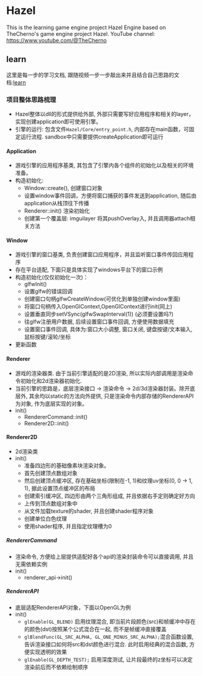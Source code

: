 # Hazel
This is the learning game engine project Hazel Engine based on TheCherno's game engine project Hazel. YouTube channel: https://www.youtube.com/@TheCherno

## learn
这里是每一步的学习文档, 跟随视频一步一步敲出来并且结合自己思路的文档:<a href="./doc/learnMain.md">learn</a>

### 项目整体思路梳理
* Hazel整体以dll的形式提供给外部, 外部只需要写好应用程序和相关的layer，实现创建application即可使用引擎。
* 引擎的运行: 包含文件``Hazel/Core/entry_point.h``, 内部存在main函数，可固定运行流程. sandbox中只需要提供createApplication即可运行

#### Application 
* 游戏引擎的应用程序基类, 其包含了引擎内各个组件的初始化以及相关的环境准备。
* 构造初始化:
   - Window::create(), 创建窗口对象
   - 设置window事件回调，方便将窗口捕获的事件发送到application, 随后由application从栈顶往下传播
   - Renderer::init() 渲染初始化
   - 创建第一个覆盖层: imguilayer 将其pushOverlay入, 并且调用器attach相关方法

#### Window
* 游戏引擎的窗口基类, 负责创建窗口应用程序，并且监听窗口事件传回应用程序
* 存在平台适配, 下面只是具体实现了windows平台下的窗口示例
* 构造初始化(仅仅初始化一次)：
  - glfwInit()
  - 设置glfw的错误回调
  - 创建窗口句柄glfwCreateWindow(可优化到单独创建window里面)
  - 将窗口句柄传入OpenGlContext,OpenGlContext进行init(同上) 
  - 设置垂直同步setVSync(glfwSwapInterval(1)) (必须要设置吗?)
  - 往glfw注册用户数据, 后续设置窗口事件回调, 方便使用数据填充
  - 设置窗口事件回调, 具体为:窗口大小调整, 窗口关闭, 键盘按键/文本输入, 鼠标按键/滚轮/坐标  
* 更新函数

#### Renderer
* 游戏的渲染器类. 由于当前引擎适配的是2D渲染, 所以实际内部调用是渲染命令初始化和2d渲染器初始化.
* 当前引擎的思路是，底层渲染接口 -> 渲染命令 -> 2d/3d渲染器封装。除开底层外, 其余均以static的方法向外提供, 只是渲染命令内部存储的RendererAPI为对象, 作为底层实现的对象。
* init()
  * RendererCommand::init()
  * Renderer2D::init()

#### Renderer2D
* 2d渲染类
* init()
  * 准备四边形的基础像素块渲染对象。
  * 首先创建顶点数组对象
  * 然后创建顶点缓冲区, 存在基础坐标(限制在-1, 1)和纹理uv坐标(0, 0 -> 1, 1), 据此设置顶点缓冲区的布局
  * 创建索引缓冲区, 四边形由两个三角形组成, 并且依据右手定则确定好方向
  * 上传到顶点数组对象中
  * 从文件加载texture的shader, 并且创建shader程序对象
  * 创建单位白色纹理
  * 使用shader程序, 并且指定纹理槽为0

##### RendererCommand
* 渲染命令, 方便给上层提供适配好各个api的渲染封装命令可以直接调用, 并且无需依赖实例
* init()
  - renderer_api->init()

##### RendererAPI
* 底层适配RendererAPI对象，下面以OpenGL为例
* init()
  * ``glEnable(GL_BLEND)`` 启用纹理混合, 即当前片段颜色(src)和帧缓冲中存在的颜色(dst)按照某个公式混合在一起, 而不是帧缓冲直接覆盖
  * ``glBlendFunc(GL_SRC_ALPHA, GL_ONE_MINUS_SRC_ALPHA);``混合函数设置, 告诉渲染接口如何将src和dst颜色进行混合. 此时启用经典的混合函数, 方便实现透明的效果
  * ``glEnable(GL_DEPTH_TEST);`` 启用深度测试, 让片段最终的z坐标可以决定渲染前后而不依赖绘制顺序